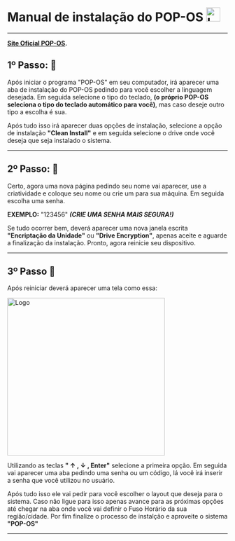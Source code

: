 # Manual de instalação do POP-OS <img src="https://static-00.iconduck.com/assets.00/pop-os-icon-2048x2048-mjad7yws.png" alt="Logo" width="32"> 

---

**[Site Oficial POP-OS](https://pop.system76.com/).**


## 1º Passo: 🧩 ##
Após iniciar o programa "POP-OS" em seu computador, irá aparecer uma aba de instalação do POP-OS pedindo para você escolher a linguagem desejada. Em seguida selecione o tipo do teclado, **(o próprio POP-OS seleciona o tipo do teclado automático para você)**, mas caso deseje outro tipo a escolha é sua.

Após tudo isso irá aparecer duas opções de instalação, selecione a opção de instalação **"Clean Install"** e em seguida selecione o drive onde você deseja que seja instalado o sistema.

---

## 2º Passo: 🔐 ##
Certo, agora uma nova página pedindo seu nome vai aparecer, use a criatividade e coloque seu nome ou crie um para sua máquina. Em seguida escolha uma senha. 

**EXEMPLO:** "123456" _**(CRIE UMA SENHA MAIS SEGURA!)**_

Se tudo ocorrer bem, deverá aparecer uma nova janela escrita **"Encriptação da Unidade"** ou **"Drive Encryption"**, apenas aceite e aguarde a finalização da instalação. Pronto, agora reinicie seu dispositivo.

---

## 3º Passo 💾 ##

Após reiniciar deverá aparecer uma tela como essa:

<img src="https://upload.wikimedia.org/wikipedia/commons/4/48/Debian_Unstable_GRUB2_%282015%29.png" alt="Logo" width="360">

Utilizando as teclas **" ↑ , ↓ , Enter"** selecione a primeira opção. Em seguida vai aparecer uma aba pedindo uma senha ou um código, lá você irá inserir a senha que você utilizou no usuário.

Após tudo isso ele vai pedir para você escolher o layout que deseja para o sistema. Caso não ligue para isso apenas avance para as próximas opções até chegar na aba onde você vai definir o Fuso Horário da sua região/cidade. Por fim finalize o processo de instalção e aproveite o sistema **"POP-OS"**

---
